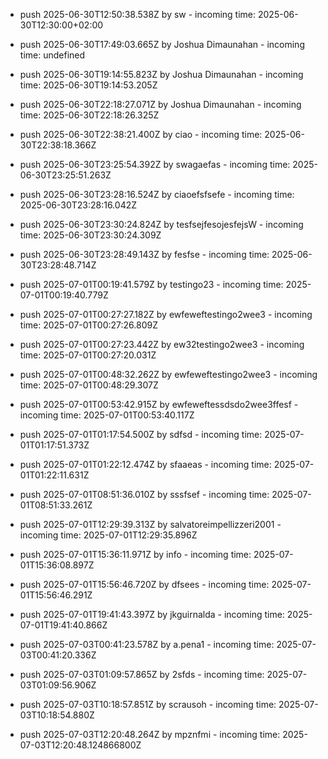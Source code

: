 - push 2025-06-30T12:50:38.538Z by sw - incoming time: 2025-06-30T12:30:00+02:00
- push 2025-06-30T17:49:03.665Z by Joshua Dimaunahan - incoming time: undefined
- push 2025-06-30T19:14:55.823Z by Joshua Dimaunahan - incoming time: 2025-06-30T19:14:53.205Z
- push 2025-06-30T22:18:27.071Z by Joshua Dimaunahan - incoming time: 2025-06-30T22:18:26.325Z
- push 2025-06-30T22:38:21.400Z by ciao - incoming time: 2025-06-30T22:38:18.366Z
- push 2025-06-30T23:25:54.392Z by swagaefas - incoming time: 2025-06-30T23:25:51.263Z
- push 2025-06-30T23:28:16.524Z by ciaoefsfsefe - incoming time: 2025-06-30T23:28:16.042Z
- push 2025-06-30T23:30:24.824Z by tesfsejfesojesfejsW - incoming time: 2025-06-30T23:30:24.309Z
- push 2025-06-30T23:28:49.143Z by fesfse - incoming time: 2025-06-30T23:28:48.714Z
- push 2025-07-01T00:19:41.579Z by testingo23 - incoming time: 2025-07-01T00:19:40.779Z
- push 2025-07-01T00:27:27.182Z by ewfeweftestingo2wee3 - incoming time: 2025-07-01T00:27:26.809Z
- push 2025-07-01T00:27:23.442Z by ew32testingo2wee3 - incoming time: 2025-07-01T00:27:20.031Z

- push 2025-07-01T00:48:32.262Z by ewfeweftestingo2wee3 - incoming time: 2025-07-01T00:48:29.307Z
- push 2025-07-01T00:53:42.915Z by ewfeweftessdsdo2wee3ffesf - incoming time: 2025-07-01T00:53:40.117Z
- push 2025-07-01T01:17:54.500Z by sdfsd - incoming time: 2025-07-01T01:17:51.373Z
- push 2025-07-01T01:22:12.474Z by sfaaeas - incoming time: 2025-07-01T01:22:11.631Z
- push 2025-07-01T08:51:36.010Z by sssfsef - incoming time: 2025-07-01T08:51:33.261Z
- push 2025-07-01T12:29:39.313Z by salvatoreimpellizzeri2001 - incoming time: 2025-07-01T12:29:35.896Z
- push 2025-07-01T15:36:11.971Z by info - incoming time: 2025-07-01T15:36:08.897Z
- push 2025-07-01T15:56:46.720Z by dfsees - incoming time: 2025-07-01T15:56:46.291Z
- push 2025-07-01T19:41:43.397Z by jkguirnalda - incoming time: 2025-07-01T19:41:40.866Z
- push 2025-07-03T00:41:23.578Z by a.pena1 - incoming time: 2025-07-03T00:41:20.336Z
- push 2025-07-03T01:09:57.865Z by 2sfds - incoming time: 2025-07-03T01:09:56.906Z
- push 2025-07-03T10:18:57.851Z by scrausoh - incoming time: 2025-07-03T10:18:54.880Z
- push 2025-07-03T12:20:48.264Z by mpznfmi - incoming time: 2025-07-03T12:20:48.124866800Z
